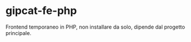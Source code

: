# gipcat-fe-php
Frontend temporaneo in PHP, non installare da solo, dipende dal progetto principale.